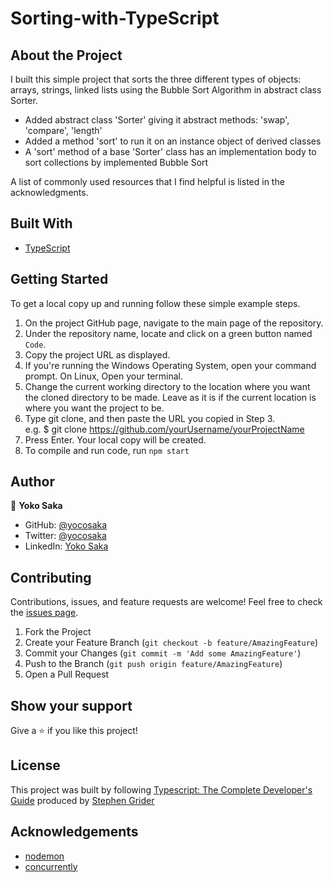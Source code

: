 # Sorting-with-TypeScript

## About the Project
I built this simple project that sorts the three different types of objects: arrays, strings, linked lists using the Bubble Sort Algorithm in abstract class Sorter.

- Added abstract class 'Sorter' giving it abstract methods: 'swap', 'compare', 'length'
- Added a method 'sort' to run it on an instance object of derived classes
- A 'sort' method of a base 'Sorter' class has an implementation body to sort collections by implemented Bubble Sort

A list of commonly used resources that I find helpful is listed in the acknowledgments.

## Built With
* [TypeScript](https://www.typescriptlang.org/)


## Getting Started
To get a local copy up and running follow these simple example steps.

1. On the project GitHub page, navigate to the main page of the repository.
2. Under the repository name, locate and click on a green button named `Code`. 
3. Copy the project URL as displayed.
4. If you're running the Windows Operating System, open your command prompt. On Linux, Open your terminal. 
5. Change the current working directory to the location where you want the cloned directory to be made. Leave as it is if the current location is where you want the project to be. 
6. Type git clone, and then paste the URL you copied in Step 3. <br>
e.g. $ git clone https://github.com/yourUsername/yourProjectName 
7. Press Enter. Your local copy will be created. 
8. To compile and run code, run `npm start`


## Author

👤 **Yoko Saka**

- GitHub: [@yocosaka](https://github.com/yocosaka)
- Twitter: [@yocosaka](https://twitter.com/yocosaka)
- LinkedIn: [Yoko Saka](https://www.linkedin.com/in/yokosaka)


## Contributing

Contributions, issues, and feature requests are welcome!
Feel free to check the [issues page](../../issues).

1. Fork the Project
2. Create your Feature Branch (`git checkout -b feature/AmazingFeature`)
3. Commit your Changes (`git commit -m 'Add some AmazingFeature'`)
4. Push to the Branch (`git push origin feature/AmazingFeature`)
5. Open a Pull Request


## Show your support

Give a ⭐️ if you like this project!


## License

This project was built by following [Typescript: The Complete Developer's Guide](https://www.udemy.com/course/typescript-the-complete-developers-guide/) produced by [Stephen Grider](https://www.udemy.com/user/sgslo/)

## Acknowledgements
* [nodemon](https://www.npmjs.com/package/nodemon)
* [concurrently](https://www.npmjs.com/package/concurrently)
